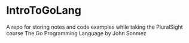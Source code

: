 # IntroToGoLang
A repo for storing notes and code examples while taking the PluralSight course The Go Programming Language by John Sonmez

